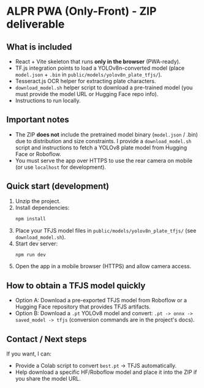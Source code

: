 # ALPR PWA (Only-Front) - ZIP deliverable

## What is included
- React + Vite skeleton that runs **only in the browser** (PWA-ready).
- TF.js integration points to load a YOLOv8n-converted model (place `model.json` + `.bin` in `public/models/yolov8n_plate_tfjs/`).
- Tesseract.js OCR helper for extracting plate characters.
- `download_model.sh` helper script to download a pre-trained model (you must provide the model URL or Hugging Face repo info).
- Instructions to run locally.

## Important notes
- The ZIP **does not** include the pretrained model binary (`model.json` / .bin) due to distribution and size constraints.
  I provide a `download_model.sh` script and instructions to fetch a YOLOv8 plate model from Hugging Face or Roboflow.
- You must serve the app over HTTPS to use the rear camera on mobile (or use `localhost` for development).

## Quick start (development)
1. Unzip the project.
2. Install dependencies:
   ```bash
   npm install
   ```
3. Place your TFJS model files in `public/models/yolov8n_plate_tfjs/` (see `download_model.sh`).
4. Start dev server:
   ```bash
   npm run dev
   ```
5. Open the app in a mobile browser (HTTPS) and allow camera access.

## How to obtain a TFJS model quickly
- Option A: Download a pre-exported TFJS model from Roboflow or a Hugging Face repository that provides TFJS artifacts.
- Option B: Download a `.pt` YOLOv8 model and convert: `.pt -> onnx -> saved_model -> tfjs` (conversion commands are in the project's docs).

## Contact / Next steps
If you want, I can:
- Provide a Colab script to convert `best.pt` -> TFJS automatically.
- Help download a specific HF/Roboflow model and place it into the ZIP if you share the model URL.
